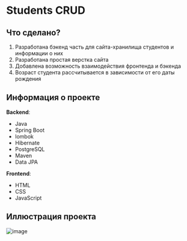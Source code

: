 # Students CRUD

## Что сделано?

1. Разработана бэкенд часть для сайта-хранилища студентов и информации о них
2. Разработана простая верстка сайта
3. Добавлена возможность взаимодействия фронтенда и бэкенда
4. Возраст студента рассчитывается в зависимости от его даты рождения

## Информация о проекте

**Backend**:

* Java
* Spring Boot
* lombok
* Hibernate
* PostgreSQL
* Maven
* Data JPA

**Frontend**:

* HTML
* CSS
* JavaScript

## Иллюстрация проекта

![image](https://github.com/user-attachments/assets/11de5440-c2f9-40e6-8496-7dbcb5295a0e)

